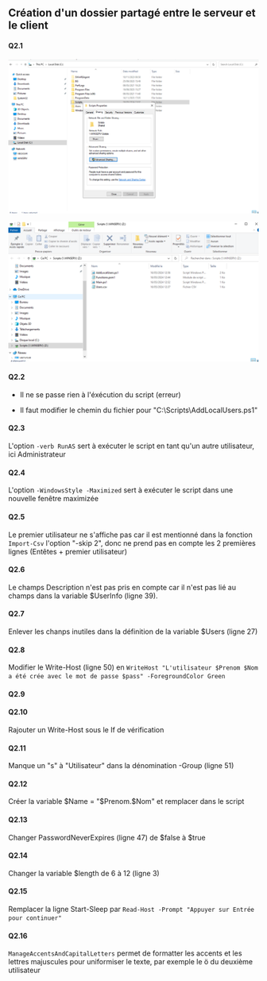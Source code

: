 ## Création d'un dossier partagé entre le serveur et le client

#### Q2.1

![DossierpartagéScript](https://github.com/PKechichian/TSSR2405_Checkpoint2/blob/main/Annexes/Q2.sharedfolder1.png)

![DossierpartagéScript](https://github.com/PKechichian/TSSR2405_Checkpoint2/blob/main/Annexes/Q2.sharedfolder.png)

#### Q2.2

- Il ne se passe rien à l'éxécution du script (erreur)

- Il faut modifier le chemin du fichier pour "C:\Scripts\AddLocalUsers.ps1"

#### Q2.3  

L'option `-verb RunAS` sert à exécuter le script en tant qu'un autre utilisateur, ici Administrateur

#### Q2.4

L'option `-WindowsStyle -Maximized` sert à exécuter le script dans une nouvelle fenêtre maximizée

#### Q2.5

Le premier utilisateur ne s'affiche pas car il est mentionné dans la fonction `Import-Csv` l'option "-skip 2", donc ne prend pas en compte les 2 premières lignes (Entêtes + premier utilisateur)

#### Q2.6

Le champs Description n'est pas pris en compte car il n'est pas lié au champs dans la variable $UserInfo (ligne 39). 

#### Q2.7

Enlever les chanps inutiles dans la définition de la variable $Users (ligne 27)

#### Q2.8

Modifier le Write-Host (ligne 50) en `WriteHost "L'utilisateur $Prenom $Nom a été crée avec le mot de passe $pass" -ForegroundColor Green`

#### Q2.9

#### Q2.10

Rajouter un Write-Host sous le If de vérification

#### Q2.11

Manque un "s" à "Utilisateur" dans la dénomination -Group (ligne 51)

#### Q2.12

Créer la variable $Name = "$Prenom.$Nom" et remplacer dans le script

#### Q2.13

Changer PasswordNeverExpires (ligne 47) de $false à $true

#### Q2.14

Changer la variable $length de 6 à 12 (ligne 3)

#### Q2.15

Remplacer la ligne Start-Sleep par `Read-Host -Prompt "Appuyer sur Entrée pour continuer"`

#### Q2.16

`ManageAccentsAndCapitalLetters` permet de formatter les accents et les lettres majuscules pour uniformiser le texte, par exemple le ö du deuxième utilisateur

